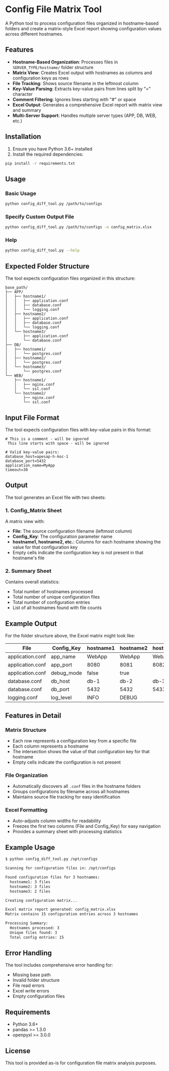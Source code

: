 # Config File Matrix Tool

A Python tool to process configuration files organized in hostname-based folders and create a matrix-style Excel report showing configuration values across different hostnames.

## Features

- **Hostname-Based Organization**: Processes files in `SERVER_TYPE/hostname/` folder structure
- **Matrix View**: Creates Excel output with hostnames as columns and configuration keys as rows
- **File Tracking**: Shows source filename in the leftmost column
- **Key-Value Parsing**: Extracts key-value pairs from lines split by "=" character
- **Comment Filtering**: Ignores lines starting with "#" or space
- **Excel Output**: Generates a comprehensive Excel report with matrix view and summary
- **Multi-Server Support**: Handles multiple server types (APP, DB, WEB, etc.)

## Installation

1. Ensure you have Python 3.6+ installed
2. Install the required dependencies:

```bash
pip install -r requirements.txt
```

## Usage

### Basic Usage

```bash
python config_diff_tool.py /path/to/configs
```

### Specify Custom Output File

```bash
python config_diff_tool.py /path/to/configs -o config_matrix.xlsx
```

### Help

```bash
python config_diff_tool.py --help
```

## Expected Folder Structure

The tool expects configuration files organized in this structure:

```
base_path/
├── APP/
│   ├── hostname1/
│   │   ├── application.conf
│   │   ├── database.conf
│   │   └── logging.conf
│   ├── hostname2/
│   │   ├── application.conf
│   │   ├── database.conf
│   │   └── logging.conf
│   └── hostname3/
│       ├── application.conf
│       └── database.conf
├── DB/
│   ├── hostname1/
│   │   └── postgres.conf
│   ├── hostname2/
│   │   └── postgres.conf
│   └── hostname3/
│       └── postgres.conf
└── WEB/
    ├── hostname1/
    │   ├── nginx.conf
    │   └── ssl.conf
    └── hostname2/
        ├── nginx.conf
        └── ssl.conf
```

## Input File Format

The tool expects configuration files with key-value pairs in this format:

```
# This is a comment - will be ignored
 This line starts with space - will be ignored

# Valid key-value pairs:
database_host=apesap-h-koc-1
database_port=5432
application_name=MyApp
timeout=30
```

## Output

The tool generates an Excel file with two sheets:

### 1. Config_Matrix Sheet
A matrix view with:
- **File**: The source configuration filename (leftmost column)
- **Config_Key**: The configuration parameter name
- **hostname1, hostname2, etc.**: Columns for each hostname showing the value for that configuration key
- Empty cells indicate the configuration key is not present in that hostname's file

### 2. Summary Sheet
Contains overall statistics:
- Total number of hostnames processed
- Total number of unique configuration files
- Total number of configuration entries
- List of all hostnames found with file counts

## Example Output

For the folder structure above, the Excel matrix might look like:

| File           | Config_Key    | hostname1 | hostname2 | hostname3 |
|----------------|---------------|-----------|-----------|-----------|
| application.conf | app_name     | WebApp    | WebApp    | WebApp    |
| application.conf | app_port     | 8080      | 8081      | 8082      |
| application.conf | debug_mode   | false     | true      |           |
| database.conf    | db_host      | db-1      | db-2      | db-3      |
| database.conf    | db_port      | 5432      | 5432      | 5433      |
| logging.conf     | log_level    | INFO      | DEBUG     |           |

## Features in Detail

### Matrix Structure
- Each row represents a configuration key from a specific file
- Each column represents a hostname
- The intersection shows the value of that configuration key for that hostname
- Empty cells indicate the configuration is not present

### File Organization
- Automatically discovers all `.conf` files in the hostname folders
- Groups configurations by filename across all hostnames
- Maintains source file tracking for easy identification

### Excel Formatting
- Auto-adjusts column widths for readability
- Freezes the first two columns (File and Config_Key) for easy navigation
- Provides a summary sheet with processing statistics

## Example Usage

```bash
$ python config_diff_tool.py /opt/configs

Scanning for configuration files in: /opt/configs

Found configuration files for 3 hostnames:
  hostname1: 3 files
  hostname2: 3 files
  hostname3: 2 files

Creating configuration matrix...

Excel matrix report generated: config_matrix.xlsx
Matrix contains 15 configuration entries across 3 hostnames

Processing Summary:
  Hostnames processed: 3
  Unique files found: 3
  Total config entries: 15
```

## Error Handling

The tool includes comprehensive error handling for:
- Missing base path
- Invalid folder structure
- File read errors
- Excel write errors
- Empty configuration files

## Requirements

- Python 3.6+
- pandas >= 1.3.0
- openpyxl >= 3.0.0

## License

This tool is provided as-is for configuration file matrix analysis purposes.